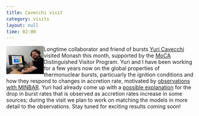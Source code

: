 ```yaml
---
title: Cavecchi visit
category: visits
layout: null
time: 02:00
---
```

<!-- converted from blosxom format post by dkg 22.1.2022 -->
<img src="images/yuri_2019.jpg" width="100" align="left">Longtime collaborator and friend of bursts
<a href="https://www.southampton.ac.uk/maths/about/staff/yc3e16.page">Yuri
Cavecchi</a> visited Monash this month, supported by the
<a href="http://moca.monash.edu">MoCA</a> Distinguished Visitor Program.
Yuri and I have been working for a few years now on the global properties of
thermonuclear bursts, particuarly the ignition conditions and how they
respond to changes in accretion rate, motivated by 
<a href="http://users.monash.edu.au/~dgallow/cgi-bin/blosxom.cgi/thermonuclear%20bursts/burst_rates.html">observations with MINBAR</a>.
Yuri had already come up with a 
<a href="http://users.monash.edu/~dgallow/cgi-bin/blosxom.cgi/thermonuclear%20bursts/burst-rates-theory.html">possible explanation</a> for the drop in burst
rates that is observed as accretion rates increase in some sources; during
the visit we plan to work on matching the models in more detail to the observations. Stay tuned for exciting results coming soon!
